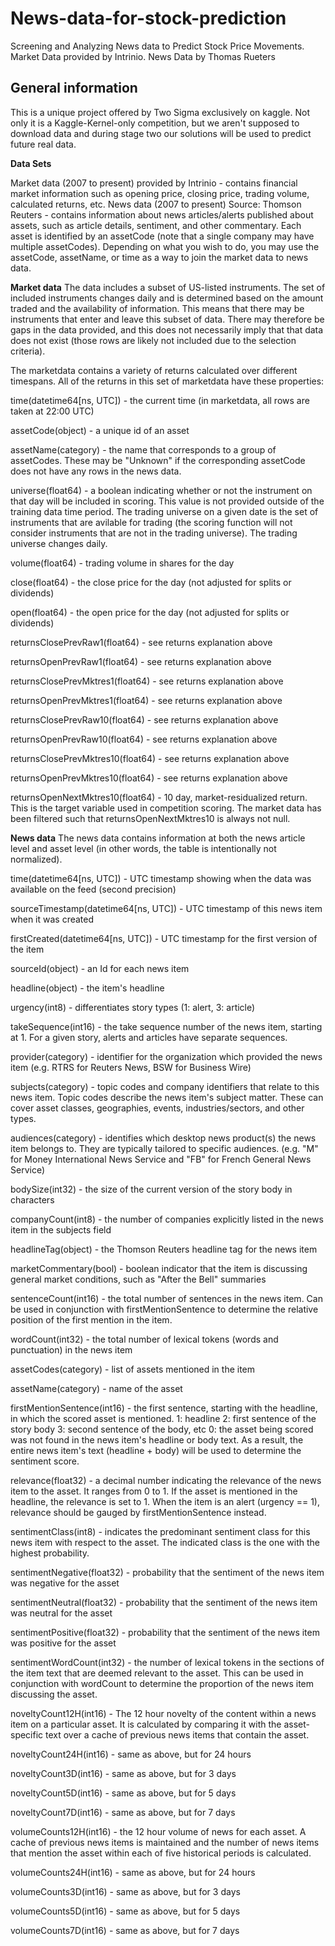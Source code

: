 # News-data-for-stock-prediction
Screening and Analyzing News data to Predict Stock Price Movements. Market Data provided by Intrinio. News Data by Thomas Rueters

## General information

This is a unique project offered by Two Sigma exclusively on kaggle. Not only it is a Kaggle-Kernel-only competition, but we aren't supposed to download data and during stage two our solutions will be used to predict future real data.

**Data Sets**

Market data (2007 to present) provided by Intrinio - contains financial market information such as opening price, closing price, trading volume, calculated returns, etc.
News data (2007 to present) Source: Thomson Reuters - contains information about news articles/alerts published about assets, such as article details, sentiment, and other commentary.
Each asset is identified by an assetCode (note that a single company may have multiple assetCodes). Depending on what you wish to do, you may use the assetCode, assetName, or time as a way to join the market data to news data.


**Market data**
The data includes a subset of US-listed instruments. The set of included instruments changes daily and is determined based on the amount traded and the availability of information. This means that there may be instruments that enter and leave this subset of data. There may therefore be gaps in the data provided, and this does not necessarily imply that that data does not exist (those rows are likely not included due to the selection criteria).

The marketdata contains a variety of returns calculated over different timespans. All of the returns in this set of marketdata have these properties:

time(datetime64[ns, UTC]) - the current time (in marketdata, all rows are taken at 22:00 UTC)

assetCode(object) - a unique id of an asset

assetName(category) - the name that corresponds to a group of assetCodes. These may be "Unknown" if the corresponding assetCode does not have any rows in the news data.

universe(float64) - a boolean indicating whether or not the instrument on that day will be included in scoring. This value is not provided outside of the training data time period. The trading universe on a given date is the set of instruments that are avilable for trading (the scoring function will not consider instruments that are not in the trading universe). The trading universe changes daily.

volume(float64) - trading volume in shares for the day

close(float64) - the close price for the day (not adjusted for splits or dividends)

open(float64) - the open price for the day (not adjusted for splits or dividends)

returnsClosePrevRaw1(float64) - see returns explanation above

returnsOpenPrevRaw1(float64) - see returns explanation above

returnsClosePrevMktres1(float64) - see returns explanation above

returnsOpenPrevMktres1(float64) - see returns explanation above

returnsClosePrevRaw10(float64) - see returns explanation above

returnsOpenPrevRaw10(float64) - see returns explanation above

returnsClosePrevMktres10(float64) - see returns explanation above

returnsOpenPrevMktres10(float64) - see returns explanation above

returnsOpenNextMktres10(float64) - 10 day, market-residualized return. This is the target variable used in competition scoring. The market data has been filtered such that returnsOpenNextMktres10 is always not null.

**News data**
The news data contains information at both the news article level and asset level (in other words, the table is intentionally not normalized).

time(datetime64[ns, UTC]) - UTC timestamp showing when the data was available on the feed (second precision)

sourceTimestamp(datetime64[ns, UTC]) - UTC timestamp of this news item when it was created

firstCreated(datetime64[ns, UTC]) - UTC timestamp for the first version of the item

sourceId(object) - an Id for each news item

headline(object) - the item's headline

urgency(int8) - differentiates story types (1: alert, 3: article)

takeSequence(int16) - the take sequence number of the news item, starting at 1. For a given story, alerts and articles have separate sequences.

provider(category) - identifier for the organization which provided the news item (e.g. RTRS for Reuters News, BSW for Business Wire)

subjects(category) - topic codes and company identifiers that relate to this news item. Topic codes describe the news item's subject matter. These can cover asset classes, geographies, events, industries/sectors, and other types.

audiences(category) - identifies which desktop news product(s) the news item belongs to. They are typically tailored to specific audiences. (e.g. "M" for Money International News Service and "FB" for French General News Service)

bodySize(int32) - the size of the current version of the story body in characters

companyCount(int8) - the number of companies explicitly listed in the news item in the subjects field

headlineTag(object) - the Thomson Reuters headline tag for the news item

marketCommentary(bool) - boolean indicator that the item is discussing general market conditions, such as "After the Bell" summaries

sentenceCount(int16) - the total number of sentences in the news item. Can be used in conjunction with firstMentionSentence to determine the relative position of the first mention in the item.

wordCount(int32) - the total number of lexical tokens (words and punctuation) in the news item

assetCodes(category) - list of assets mentioned in the item

assetName(category) - name of the asset

firstMentionSentence(int16) - the first sentence, starting with the headline, in which the scored asset is mentioned.
1: headline
2: first sentence of the story body
3: second sentence of the body, etc
0: the asset being scored was not found in the news item's headline or body text. As a result, the entire news item's text (headline + body) will be used to determine the sentiment score.

relevance(float32) - a decimal number indicating the relevance of the news item to the asset. It ranges from 0 to 1. If the asset is mentioned in the headline, the relevance is set to 1. When the item is an alert (urgency == 1), relevance should be gauged by firstMentionSentence instead.

sentimentClass(int8) - indicates the predominant sentiment class for this news item with respect to the asset. The indicated class is the one with the highest probability.

sentimentNegative(float32) - probability that the sentiment of the news item was negative for the asset

sentimentNeutral(float32) - probability that the sentiment of the news item was neutral for the asset

sentimentPositive(float32) - probability that the sentiment of the news item was positive for the asset

sentimentWordCount(int32) - the number of lexical tokens in the sections of the item text that are deemed relevant to the asset. This can be used in conjunction with wordCount to determine the proportion of the news item discussing the asset.

noveltyCount12H(int16) - The 12 hour novelty of the content within a news item on a particular asset. It is calculated by comparing it with the asset-specific text over a cache of previous news items that contain the asset.

noveltyCount24H(int16) - same as above, but for 24 hours

noveltyCount3D(int16) - same as above, but for 3 days

noveltyCount5D(int16) - same as above, but for 5 days

noveltyCount7D(int16) - same as above, but for 7 days

volumeCounts12H(int16) - the 12 hour volume of news for each asset. A cache of previous news items is maintained and the number of news items that mention the asset within each of five historical periods is calculated.

volumeCounts24H(int16) - same as above, but for 24 hours

volumeCounts3D(int16) - same as above, but for 3 days

volumeCounts5D(int16) - same as above, but for 5 days

volumeCounts7D(int16) - same as above, but for 7 days
